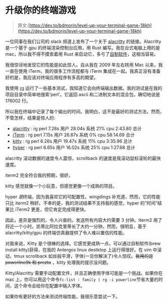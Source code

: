 # 升级你的终端游戏

> 原文:[https://dev.to/bdmorin/level-up-your-terminal-game-18kh](https://dev.to/bdmorin/level-up-your-terminal-game-18kh)

一位同事在我们公司的 slack 频道上发布了一个关于 [alacritty](https://github.com/jwilm/alacritty) 的链接。Alacritty 是一个基于 gpu 的终端渲染控制台应用，用 Rust 编写。我在台式电脑上用的是 mac，所以我不得不摸索着用 Rust 来启动它，多亏了[自制软件](https://brew.sh/)，这相当容易。

我很惊讶地发现它的性能是如此惊人。自从我在 2009 年左右转用 Mac 以来，我一直在使用 iTerm，我的很多工作流程都与 iTerm 集成在一起。我真正没有准备好的是，我应该对终端应用程序有多高的期望。

我使用 [rg](https://github.com/BurntSushi/ripgrep) 运行了一些基本测试，我知道它会向终端输出数据。我的测试是在我的项目目录中简单地搜索‘perl’。它返回 ascii 和二进制文本的混合包，确切地说是 176002 行。

所以我在终端中记录了每个输出的时间。我明白，这不是最好的测试方法。然而，不管怎样，结果是惊人的:

*   [alacritty](https://github.com/jwilm/alacritty) : rg perl 7.28s 用户 28.04s 系统 21% cpu 2:43.80 总计
*   [iTerm](https://www.iterm2.com/) : rg perl 7.15s 用户 26.87s 系统 0% cpu 58:14.69 合计
*   [kitty](https://github.com/kovidgoyal/kitty) : rg perl 6.26s 用户 19.47s 系统 11% cpu 3:35.96 总计
*   [hyper](https://hyper.is/) : rg perl 6.65s 用户 16.02s 系统 25% cpu 1:27.68 总计

alacritty 滚动数据的速度令人震惊，scrollback 的速度是我滚动鼠标滚轮的最快速度。

iterm2 完全符合我的预期，很好。

kitty 感觉就像一个小玩意，但感觉更像一个成熟的项目。

hyper *是*终端，因为我喜欢它的可配置性，wingdings 补充道，然而，它的性能只比 iterm2 稍好。不幸的是，我的测试结果不支持我的感觉，hyper 的“时间”结果比 iTerm2 更差，但它肯定完成得更快。

因此，差异是强烈的，令人兴奋的。发送所有内容大约需要 3 分钟。Iterm2 用了将近一个小时。凯蒂比阿拉克里蒂长了大约一分钟。然而，很明显，基于 alacritty/kitty/gpu 的终端仿真器提供了令人难以置信的性能。

对我来说，Kitty 是个很棒的选择。它感觉更成熟一点，可以通过自制软件(brew install kitty)获得，在我的 Antergos linux destktop 上运行得很好。在 vim 中滚动，tmux scrollback 如丝般平滑，字体(一旦你解决了)令人惊叹。~~我用的是 powerline9k 和 prezto~~ ，kitty 处理我的提示没问题。

Kitty/Alacritty 需要手动配置文件，并且正确使用字体可能是一个挑战。如果你在 mac 上，你可以用这个命令`fc-list : family | rg -i powerline`节省大量的时间，这个命令会给你在配置中输入字体。

如果你有更好的方法来测试终端性能，我很乐意尝试一下。